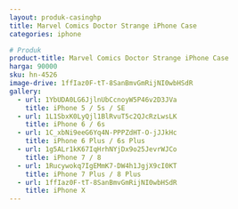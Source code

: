 ```yaml
---
layout: produk-casinghp
title: Marvel Comics Doctor Strange iPhone Case
categories: iphone

# Produk
product-title: Marvel Comics Doctor Strange iPhone Case
harga: 90000
sku: hn-4526
image-drive: 1ffIaz0F-tT-8SanBmvGmRijNI0wbHSdR
gallery:
  - url: 1YbUDA0LG6JjlnUbCcnoyW5P46v2D3JVa
    title: iPhone 5 / 5s / SE
  - url: 1L1SbxK0LyQjl1BlRvuT5c2QJcRzLwsLK
    title: iPhone 6 / 6s
  - url: 1C_xbNi9eeG6Yq4N-PPPZdHT-O-jJJkHc
    title: iPhone 6 Plus / 6s Plus
  - url: 1g5ALr1kK67IqHrhNYjDx9o25JevrWJCo
    title: iPhone 7 / 8
  - url: 1Rucywokq7IgEMmK7-DW4h1JgjX9cI0KT
    title: iPhone 7 Plus / 8 Plus
  - url: 1ffIaz0F-tT-8SanBmvGmRijNI0wbHSdR
    title: iPhone X
---
```


